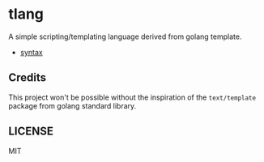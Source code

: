 # tlang

A simple scripting/templating language derived from golang template.

- [syntax](./docs/syntax.md)

## Credits

This project won't be possible without the inspiration of the `text/template` package from golang standard library.

## LICENSE

MIT
